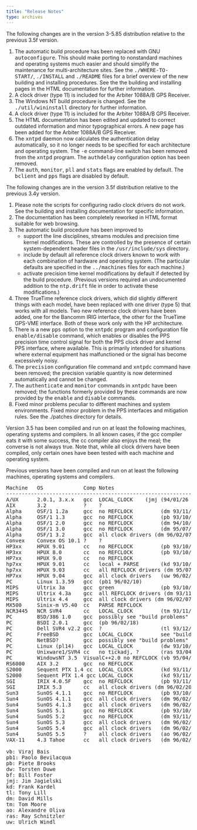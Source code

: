 ```yaml
---
title: "Release Notes"
type: archives
---
```


The following changes are in the version 3-5.85 distribution relative to the previous 3.5f version.

1.  The automatic build procedure has been replaced with GNU <tt>autoconfigure</tt>. This should make porting to nonstandard machines and operating systems much easier and should simplify the maintenance for multi-architecture sites. See the <tt>./WHERE-TO- START/</tt>, <tt>./INSTALL</tt> and <tt>./README</tt> files for a brief overview of the new building and installing procedures. See the the building and installing pages in the HTML documentation for further information.
2.  A clock driver (type 11) is included for the Arbiter 1088A/B GPS Receiver.
3.  The Windows NT build procedure is changed. See the <tt>./util/wininstall</tt> directory for further information.
4.  A clock driver (type 11) is included for the Arbiter 1088A/B GPS Receiver.
5.  The HTML documentation has been edited and updated to correct outdated information and minor typographical errors. A new page has been added for the Arbiter 1088A/B GPS Receiver.
6.  The <tt>xntpd</tt> daemon now calculates the authentication delay automatically, so it no longer needs to be specified for each architecture and operating system. The <tt>-e</tt> command-line switch has been removed from the <tt>xntpd</tt> program. The <tt>authdelay</tt> configuration option has been removed.
7.  The <tt>auth</tt>, <tt>monitor</tt>, <tt>pll</tt> and <tt>stats</tt> flags are enabled by default. The <tt>bclient</tt> and <tt>pps</tt> flags are disabled by default.

The following changes are in the version 3.5f distribution relative to the previous 3.4y version.

1.  Please note the scripts for configuring radio clock drivers do not work. See the building and installing documentation for specific information.
2.  The documentation has been completely reworked in HTML format suitable for web browsing.
3.  The automatic build procedure has been improved to
    *   support the line disciplines, streams modules and precision time kernel modifications. These are controlled by the presence of certain system-dependent header files in the <tt>/usr/include/sys</tt> directory.
    *   include by default all reference clock drivers known to work with each combination of hardware and operating system. (The particular defaults are specified in the <tt>../machines</tt> files for each machine.)
    *   activate precision time kernel modifications by default if detected by the build procedure. (Previous versions required an undocumented addition to the <tt>ntp.drift</tt> file in order to activate these modifications.)
4.  Three TrueTime reference clock drivers, which did slightly different things with each model, have been replaced with one driver (type 5) that works with all models. Two new reference clock drivers have been added, one for the Bancomm IRIG interface, the other for the TrueTime GPS-VME interface. Both of these work only with the HP architecture.
5.  There is a new <tt>pps</tt> option to the <tt>xntpdc</tt> program and configuration file <tt>enable/disable</tt> command, which enables or disables the PPS precision time control signal for both the PPS clock driver and kernel PPS interface, where available. This is primarily intended for situations where external equipment has malfunctioned or the signal has become excessively noisy.
6.  The <tt>precision</tt> configuration file command and <tt>xntpdc</tt> command have been removed; the precision variable quantity is now determined automatically and cannot be changed.
7.  The <tt>authenticate</tt> and <tt>monitor</tt> commands in <tt>xntpdc</tt> have been removed; the functions formerly provided by these commands are now provided by the <tt>enable</tt> and <tt>disable</tt> commands.
8.  Fixed minor problems peculiar to different machines and system environments. Fixed minor problem in the PPS interfaces and mitigation rules. See the ./patches directory for details.

Version 3.5 has been compiled and run on at least the following machines, operating systems and compilers. In all known cases, if the gcc compiler eats it with some success, the cc compiler also enjoys the meal; the converse is not always true. Note that, while all clock drivers have been compiled, only certain ones have been tested with each machine and operating system.

Previous versions have been compiled and run on at least the following machines, operating systems and compilers.

<pre>Machine   OS             Comp Notes
------------------------------------------------------------
A/UX      2.0.1, 3.x.x   gcc  LOCAL_CLOCK    (jmj (94/01/26 see hints)
AIX       3.2            ?    ?
Alpha     OSF/1 1.2a     gcc  no REFCLOCK         (dm 93/11/20)
Alpha     OSF/1 1.3      gcc  no REFCLOCK         (pb 93/10/25)
Alpha     OSF/1 2.0      gcc  no REFCLOCK         (dm 94/10/10)
Alpha     OSF/1 3.0      gcc  no REFCLOCK         (dm 95/07/15)
Alpha     OSF/1 3.2      gcc  all clock drivers (dm 96/02/07)
Convex    Convex OS 10.1 ?    ?
HP3xx     HPUX 9.01      cc   no REFCLOCK         (pb 93/10/25)
HP3xx     HPUX 8.0       cc   no REFCLOCK         (pb 93/10/25)
HP7xx     HPUX 9.0       cc   no REFCLOCK
hp7xx     HPUX 9.01      cc   local + PARSE       (kd 93/10/26)
hp7xx     HPUX 9.03      cc   all REFCLOCK drivers (dm 95/07/15)
HP7xx     HPUX 9.04      gcc  all clock drivers   (uw 96/02/21)
PC        Linux 1.3.59   gcc  (pb1 96/02/10)
MIPS      Ultrix 3a      gcc  green               (pb 93/10/26)
MIPS      Ultrix 4.3a    gcc  all REFCLOCK drivers (dm 93/11/20)
MIPS      Ultrix 4.4     gcc  all clock drivers (dm 96/02/07)
MX500     Sinix-m V5.40  cc   PARSE REFCLOCK
NCR3445   NCR SVR4       cc   LOCAL_CLOCK         (tm 93/11/29)
PC        BSD/386 1.0    gcc  possibly see "build problems"
PC        BSDI 2.0.1     gcc  (pb 96/02/18)
PC        Dell SVR4 v2.2 gcc  ?                   (tl 93/12/30)
PC        FreeBSD        gcc  LOCAL_CLOCK         see "build problems"
PC        NetBSD?        gcc  possibly see "build problems"
PC        Linux (pl14)   gcc  LOCAL_CLOCK         (dw 93/10/30)
PC        Unixware1/SVR4 cc   no tickadj, ?       (ras 93/04/11)
PC        WindowsNT 3.5  VisualC++2.0 no REFCLOCK (vb 95/04/11)
RS6000    AIX 3.2        gcc  no REFCLOCK
S2000     Sequent PTX 1.4 cc  LOCAL_CLOCK         (kd 93/11/10)
S2000     Sequent PTX 1.4 gcc LOCAL_CLOCK         (kd 93/11/10)
SGI       IRIX 4.0.5F    gcc  no REFCLOCK         (pb 93/11/10)
SGI       IRIX 5.3       cc   all clock drivers (dm 96/02/20)
Sun3      SunOS 4.1.1    gcc  no REFCLOCK         (pb 93/10/25)
Sun4      SunOS 4.1.1    gcc  all clock drivers   (dm 96/02/07)
Sun4      SunOS 4.1.3    gcc  all clock drivers   (dm 96/02/07)
Sun4      SunOS 5.1      gcc  no REFCLOCK         (pb 93/10/25)
Sun4      SunOS 5.2      gcc  no REFCLOCK         (dm 93/11/20)
Sun4      SunOS 5.3      gcc  all clock drivers   (dm 96/02/07)
Sun4      SunOS 5.4      gcc  all clock drivers   (dm 96/02/07)
Sun4      SunOS 5.5      ?    all clock drivers   (ao 96/02/16)
VAX-11    4.3 Tahoe      cc   all clock drivers   (dm 96/02/20)

vb: Viraj Bais <vbais@mailman1.intel.com>
pb1: Paolo Bevilacqua <pab@uni.net>
pb: Piete Brooks
dw: Torsten Duwe <duwe@informatik.uni-erlangen.de>
bf: Bill Foster <bill@kryten.kryten.com>
jmj: Jim Jagielski <jim@jagubox.gsfc.nasa.gov>
kd: Frank Kardel
tl: Tony Lill <ajlill@tlill.hookup.net>
dm: David Mills <mills@udel.edu>
tm: Tom Moore <Tom.Moore@DaytonOH.NCR.COM>
ao: Alexandre Oliva <oliva@dcc.unicamp.br>
ras: Ray Schnitzler <schnitz@unipress.com>
uw: Ulrich Windl <Ulrich.Windl@rz.uni-regensburg.de>
</pre>